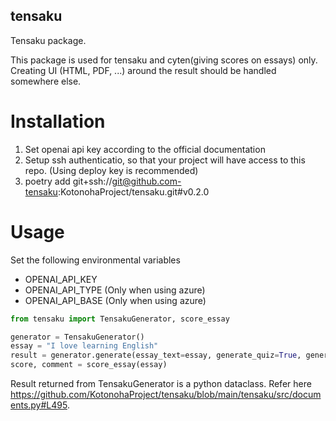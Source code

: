 ## tensaku
Tensaku package.

This package is used for tensaku and cyten(giving scores on essays) only.
Creating UI (HTML, PDF, ...) around the result should be handled somewhere else.

# Installation

1. Set openai api key according to the official documentation
2. Setup ssh authenticatio, so that your project will have access to this repo. (Using deploy key is recommended)
4. poetry add git+ssh://git@github.com-tensaku:KotonohaProject/tensaku.git#v0.2.0

# Usage

Set the following environmental variables
- OPENAI_API_KEY
- OPENAI_API_TYPE (Only when using azure)
- OPENAI_API_BASE (Only when using azure)

```python
from tensaku import TensakuGenerator, score_essay

generator = TensakuGenerator()
essay = "I love learning English"
result = generator.generate(essay_text=essay, generate_quiz=True, generate_comment=True, generate_native_example=True, generate_native_explanation=True)
score, comment = score_essay(essay)
```

Result returned from TensakuGenerator is a python dataclass. Refer here https://github.com/KotonohaProject/tensaku/blob/main/tensaku/src/documents.py#L495.
